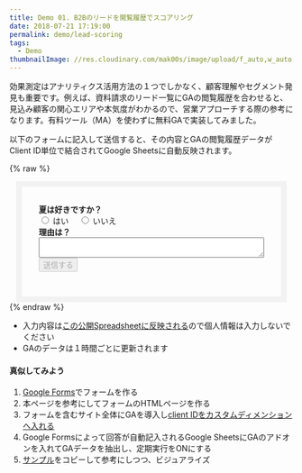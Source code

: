 ```yaml
---
title: Demo 01. B2Bのリードを閲覧履歴でスコアリング
date: 2018-07-21 17:19:00
permalink: demo/lead-scoring
tags:
  - Demo
thumbnailImage: //res.cloudinary.com/mak00s/image/upload/f_auto,w_auto:200:800/v1532158122/demo-lead-scoring.png
---
```


効果測定はアナリティクス活用方法の１つでしかなく、顧客理解やセグメント発見も重要です。例えば、資料請求のリード一覧にGAの閲覧履歴を合わせると、見込み顧客の関心エリアや本気度がわかるので、営業アプローチする際の参考になります。有料ツール（MA）を使わずに無料GAで実装してみました。
<!-- more -->

以下のフォームに記入して送信すると、その内容とGAの閲覧履歴データがClient ID単位で結合されてGoogle Sheetsに自動反映されます。

{% raw %}
<div class="form-box">
<form action="javascript: postToGoogle()">
    <b>夏は好きですか？</b>
    <div>
    <input type="radio" id="qs1" name="qs1" value="はい" />
    <label for="qs1">はい</label>　
    <input type="radio" id="qs2" name="qs1" value="いいえ" />
    <label for="qs2">いいえ</label>
    </div>
    <div>
    <b>理由は？</b>
    <textarea name="kotae"></textarea>
    </div>
    <button type="submit" class="post-action-btn btn" disabled>
      送信する
    </button>
</form>
</div>
<style>
.form-box {
  max-width: 400px;
  margin: auto;
  padding: 30px;
  border: 10px solid #f2f2f2;
}
textarea {
  width: 100%;
}
</style>
{% endraw %}

- 入力内容は[この公開Spreadsheetに反映される](https://docs.google.com/spreadsheets/d/1LJsKR3eyBy34apzdVgtYV8d3mZT-mp3kA0pgV7oLAiw/edit#gid=418492740)ので個人情報は入力しないでください
- GAのデータは１時間ごとに更新されます

#### 真似してみよう
1. [Google Forms](https://www.google.com/forms/about/)でフォームを作る
2. 本ページを参考にしてフォームのHTMLページを作る
3. フォームを含むサイト全体にGAを導入し[client IDをカスタムディメンションへ入れる](/news/how-to-measure-google-analytics-client-id-with-gtm-2017/)
4. Google Formsによって回答が自動記入されるGoogle SheetsにGAのアドオンを入れてGAデータを抽出し、定期実行をONにする
5. [サンプル](https://docs.google.com/spreadsheets/d/1LJsKR3eyBy34apzdVgtYV8d3mZT-mp3kA0pgV7oLAiw/edit#gid=406719613)をコピーして参考にしつつ、ビジュアライズ
